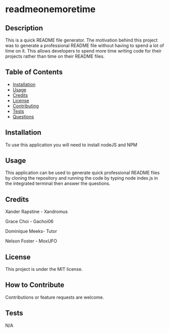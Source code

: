 # readmeonemoretime

## Description

This is a quick README file generator. The motivation behind this project was to generate a professional README file without having to spend a lot of time on it. This allows developers to spend more time writing code for their projects rather than time on their README files.


## Table of Contents 

- [Installation](#installation)
- [Usage](#usage)
- [Credits](#credits)
- [License](#license)
- [Contributing](#contributing)
- [Tests](#tests)
- [Questions](#questions)

## Installation

To use this application you will need to install nodeJS and NPM

## Usage

This application can be used to generate quick professional README files
by cloning the repository and running the code by typing node index.js in the 
integrated terminal then answer the questions.

## Credits

Xander Rapstine - Xandromus

Grace Choi - Gachoi06

Dominique Meeks- Tutor  

Nelson Foster - MoxUFO

## License

This project is under the MIT license.


## How to Contribute

Contributions or feature requests are welcome.

## Tests

N/A

